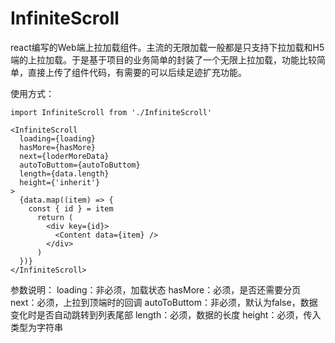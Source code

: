 # InfiniteScroll
react编写的Web端上拉加载组件。主流的无限加载一般都是只支持下拉加载和H5端的上拉加载。于是基于项目的业务简单的封装了一个无限上拉加载，功能比较简单，直接上传了组件代码，有需要的可以后续足迹扩充功能。

使用方式：
```
import InfiniteScroll from './InfiniteScroll'

<InfiniteScroll
  loading={loading} 
  hasMore={hasMore}
  next={loderMoreData}
  autoToButtom={autoToButtom}
  length={data.length}
  height={'inherit'}
>
  {data.map((item) => {
    const { id } = item
      return (
        <div key={id}>
          <Content data={item} />
        </div>
      )
  })}
</InfiniteScroll>
```

参数说明：
loading：非必须，加载状态
hasMore：必须，是否还需要分页
next：必须，上拉到顶端时的回调
autoToButtom：非必须，默认为false，数据变化时是否自动跳转到列表尾部
length：必须，数据的长度
height：必须，传入类型为字符串
